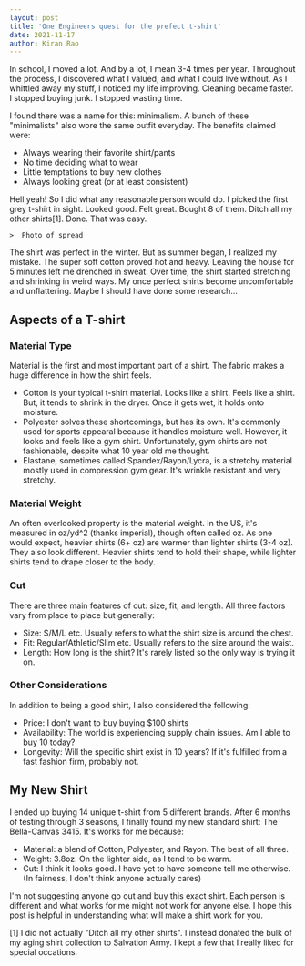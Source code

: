 ```yaml
---
layout: post
title: 'One Engineers quest for the prefect t-shirt'
date: 2021-11-17
author: Kiran Rao
---
```


In school, I moved a lot. And by a lot, I mean 3-4 times per year. Throughout the process, I discovered what I valued, and what I could live without. As I whittled away my stuff, I noticed my life improving. Cleaning became faster. I stopped buying junk. I stopped wasting time.

I found there was a name for this: minimalism. A bunch of these "minimalists" also wore the same outfit everyday. The benefits claimed were:

- Always wearing their favorite shirt/pants
- No time deciding what to wear
- Little temptations to buy new clothes
- Always looking great (or at least consistent)

Hell yeah! So I did what any reasonable person would do. I picked the first grey t-shirt in sight. Looked good. Felt great. Bought 8 of them. Ditch all my other shirts[1]. Done. That was easy.

```
>  Photo of spread
```

The shirt was perfect in the winter. But as summer began, I realized my mistake. The super soft cotton proved hot and heavy. Leaving the house for 5 minutes left me drenched in sweat. Over time, the shirt started stretching and shrinking in weird ways. My once perfect shirts become uncomfortable and unflattering. Maybe I should have done some research...

## Aspects of a T-shirt

### Material Type

Material is the first and most important part of a shirt. The fabric makes a huge difference in how the shirt feels.

- Cotton is your typical t-shirt material. Looks like a shirt. Feels like a shirt. But, it tends to shrink in the dryer. Once it gets wet, it holds onto moisture.
- Polyester solves these shortcomings, but has its own. It's commonly used for sports appearal because it handles moisture well. However, it looks and feels like a gym shirt. Unfortunately, gym shirts are not fashionable, despite what 10 year old me thought.
- Elastane, sometimes called Spandex/Rayon/Lycra, is a stretchy material mostly used in compression gym gear. It's wrinkle resistant and very stretchy.

### Material Weight

An often overlooked property is the material weight. In the US, it's measured in oz/yd^2 (thanks imperial), though often called oz. As one would expect, heavier shirts (6+ oz) are warmer than lighter shirts (3-4 oz). They also look different. Heavier shirts tend to hold their shape, while lighter shirts tend to drape closer to the body.

### Cut

There are three main features of cut: size, fit, and length. All three factors vary from place to place but generally:

- Size: S/M/L etc. Usually refers to what the shirt size is around the chest.
- Fit: Regular/Athletic/Slim etc. Usually refers to the size around the waist.
- Length: How long is the shirt? It's rarely listed so the only way is trying it on.

### Other Considerations

In addition to being a good shirt, I also considered the following:

- Price: I don't want to buy buying $100 shirts
- Availability: The world is experiencing supply chain issues. Am I able to buy 10 today?
- Longevity: Will the specific shirt exist in 10 years? If it's fulfilled from a fast fashion firm, probably not.

## My New Shirt

I ended up buying 14 unique t-shirt from 5 different brands. After 6 months of testing through 3 seasons, I finally found my new standard shirt: The Bella-Canvas 3415. It's works for me because:

- Material: a blend of Cotton, Polyester, and Rayon. The best of all three.
- Weight: 3.8oz. On the lighter side, as I tend to be warm.
- Cut: I think it looks good. I have yet to have someone tell me otherwise. (In fairness, I don't think anyone actually cares)

I'm not suggesting anyone go out and buy this exact shirt. Each person is different and what works for me might not work for anyone else. I hope this post is helpful in understanding what will make a shirt work for you.

[1] I did not actually "Ditch all my other shirts". I instead donated the bulk of my aging shirt collection to Salvation Army. I kept a few that I really liked for special occations.
